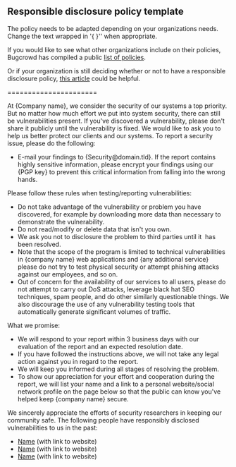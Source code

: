 <h2>Responsible disclosure policy template</h2>

<p>
The policy needs to be adapted depending on your organizations needs. Change the text wrapped in '{ }'' when appropriate.
</p>
<p>
If you would like to see what other organizations include on their policies, Bugcrowd has compiled a public <a href="https://bugcrowd.com/list-of-bug-bounty-programs/" target="_blank">list of policies</a>.
</p>
<p>
Or if your organization is still deciding whether or not to have a responsible disclosure policy, <a target="_blank" href="https://ab-dev.net/company-responsible-disclosure-policy/">this article</a> could be helpful. 
</p>

======================

At {Company name}, we consider the security of our systems a top priority. But no matter how much effort we put into system security, there can still be vulnerabilities present. If you've discovered a vulnerability, please don't share it publicly until the vulnerability is fixed. We would like to ask you to help us better protect our clients and our systems. To report a security issue, please do the following:
<ul>
	<li>E-mail your findings to {Security@domain.tld}. If the report contains highly sensitive information, please encrypt your findings using our {PGP key} to prevent this critical information from falling into the wrong hands.</li>
</ul>
Please follow these rules when testing/reporting vulnerabilities:
<ul>
	<li>Do not take advantage of the vulnerability or problem you have discovered, for example by downloading more data than necessary to demonstrate the vulnerability.</li>
	<li>Do not read/modify or delete data that isn't you own.</li>
	<li>We ask you not to disclosure the problem to third parties until it  has been resolved.</li>
	<li>Note that the scope of the program is limited to technical vulnerabilities in {company name} web applications and {any additional service} please do not try to test physical security or attempt phishing attacks against our employees, and so on.</li>
	<li>Out of concern for the availability of our services to all users, please do not attempt to carry out DoS attacks, leverage black hat SEO techniques, spam people, and do other similarly questionable things. We also discourage the use of any vulnerability testing tools that automatically generate significant volumes of traffic.</li>
</ul>
What we promise:
<ul>
	<li>We will respond to your report within 3 business days with our evaluation of the report and an expected resolution date.</li>
	<li>If you have followed the instructions above, we will not take any legal action against you in regard to the report.</li>
	<li>We will keep you informed during all stages of resolving the problem.</li>
	<li>To show our appreciation for your effort and cooperation during the report, we will list your name and a link to a personal website/social network profile on the page below so that the public can know you've helped keep {company name} secure.</li>
</ul>
We sincerely appreciate the efforts of security researchers in keeping our community safe. The following people have responsibly disclosed vulnerabilities to us in the past:
<ul>
	<li><a href="#">Name</a> (with link to website)</li>
	<li><a href="#">Name</a> (with link to website)</li>
	<li><a href="#">Name</a> (with link to website)</li>
</ul>